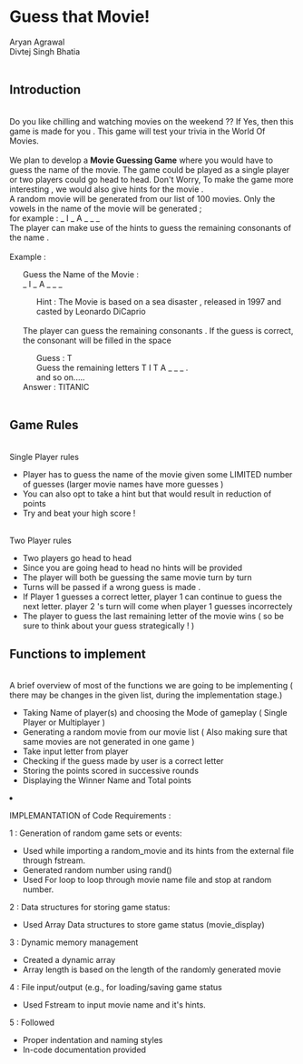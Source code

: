 
<h1> Guess that Movie!</h1>
Aryan Agrawal<br>
Divtej Singh Bhatia <br>
<br> 
<h2> Introduction </h2> 
<br> Do you like chilling and watching movies on the weekend ?? If Yes, then this game is made for you . This game will test your trivia in the World Of Movies. <br>
<br> We plan to develop a <b>Movie Guessing Game</b> where you would have to guess the name of the movie. The game could be played as a single player or two players could go head to head. Don't Worry, To make the game more interesting ,  we would also give hints for the movie . <br>
A random movie will be generated from our list of 100 movies. Only the vowels in the name of the movie will be generated ; <br> for example : _ I _ A _ _ _ <br> The player can make use of the hints to guess the remaining consonants of the name . <br> <br>
Example :  <br>
  <ul> Guess the Name of the Movie : <br>
  _ I _ A _ _ _ <br>
  <ul> Hint : The Movie is based on a sea disaster , released in 1997 and casted by Leonardo DiCaprio <br> <br>
  </ul>
The player can guess the remaining consonants . If the guess is correct, the consonant will be filled in the space
   <ul> Guess : T <br>
   Guess the remaining letters  T I T A _ _ _ . <br>
   and so on..... <br>
  </ul>
 Answer : TITANIC <br> <br>
  </ul>
     
<h2>Game Rules</h2> 
<br> Single Player rules
  <ul> 
      <li> Player has to guess the name of the movie given some LIMITED number of guesses (larger movie names have more guesses ) </li>
      <li> You can also opt to take a hint but that would result in reduction of points </li> 
      <li> Try and beat your high score  ! </li> 
  </ul>
<br> Two Player rules 
  <ul>
      <li> Two players go head to head </li> 
      <li> Since you are going head to head no hints will be provided </li> 
      <li> The player will both be guessing the same movie turn by turn </li> 
      <li> Turns will be passed if a wrong guess is made . </li>
      <li> If Player 1 guesses a correct letter, player 1 can continue to guess the next letter. player 2 's turn will come when player 1 guesses incorrectely </li>
      <li> The player to guess the last remaining letter of the movie wins ( so be sure to think about your guess strategically ! ) </li>
  </ul>      
<h2> Functions to implement </h2> 
<br> A brief overview of most of the functions we are going to be implementing ( there may be changes in the given list, during the implementation stage.) 
  <ul> 
    <li> Taking Name of player(s) and choosing the Mode of gameplay ( Single Player or Multiplayer )  </li> 
    <li> Generating a random movie from our movie list ( Also making sure that same movies are not generated in one game ) </li> 
    <li> Take input letter from player </li> 
    <li> Checking if the guess made by user is a correct letter </li> 
    <li> Storing the points scored in successive rounds </li> 
    <li> Displaying the Winner Name and Total points </li>
  
  </ul>
  <li> </li>

 IMPLEMANTATION of Code Requirements :

1 : Generation of random game sets or events:
* Used while importing a random_movie and its hints from the external file through fstream.
* Generated random number using rand()
* Used For loop to loop through movie name file and stop at random number.

2 : Data structures for storing game status:
* Used Array Data structures to store game status (movie_display) 

3 : Dynamic memory management
* Created a dynamic array 
* Array length is based on the length of the randomly generated movie

4 : File input/output (e.g., for loading/saving game status
* Used Fstream to input movie name and it's hints.

5 : Followed 
* Proper indentation and naming styles
* In-code documentation provided

